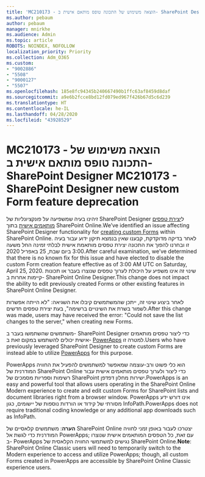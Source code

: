 ```yaml
---
title: 'MC210173 - הוצאה משימוש של התכונה טופס מותאם אישית ב- SharePoint Designer '
ms.author: pebaum
author: pebaum
manager: mnirkhe
ms.audience: Admin
ms.topic: article
ROBOTS: NOINDEX, NOFOLLOW
localization_priority: Priority
ms.collection: Adm_O365
ms.custom:
- "9002886"
- "5508"
- "9000127"
- "5507"
ms.openlocfilehash: 185e8fc94345b240667490b1ffc63af8459d8daf
ms.sourcegitcommit: a9e6b2fcce8bd12fd079ed967f426b67d5c6d239
ms.translationtype: HT
ms.contentlocale: he-IL
ms.lasthandoff: 04/28/2020
ms.locfileid: "43928529"
---
```

# <a name="mc210173---sharepoint-designer-new-custom-form-feature-deprecation"></a><span data-ttu-id="a802d-102">MC210173 - הוצאה משימוש של התכונה טופס מותאם אישית ב- SharePoint Designer </span><span class="sxs-lookup"><span data-stu-id="a802d-102">MC210173 - SharePoint Designer new custom Form feature deprecation</span></span>

<span data-ttu-id="a802d-103">זיהינו בעיה שמשפיעה על פונקציונליות של SharePoint Designer ל[יצירת טפסים מותאמים אישית](https://support.microsoft.com/en-us/office/create-a-custom-list-form-using-sharepoint-designer-917d8fdb-ee00-4441-adb3-a94612d1d105?ui=en-us&rs=en-us&ad=us#bm2) בתוך SharePoint Online.</span><span class="sxs-lookup"><span data-stu-id="a802d-103">We’ve identified an issue affecting SharePoint Designer functionality for [creating custom Forms](https://support.microsoft.com/en-us/office/create-a-custom-list-form-using-sharepoint-designer-917d8fdb-ee00-4441-adb3-a94612d1d105?ui=en-us&rs=en-us&ad=us#bm2) within SharePoint Online.</span></span> <span data-ttu-id="a802d-104">לאחר בדיקה מדוקדקת, קבענו שאין בנמצא תיקון ידוע עבור בעיה זו ובחרנו להפוך את התכונה יצירת טפסים מותאמת אישית לבלתי זמינה החל משעה 3:00 ביום שבת, 25 באפריל 2020.</span><span class="sxs-lookup"><span data-stu-id="a802d-104">After careful examination, we’ve determined that there is no known fix for this issue and have elected to disable the custom Form creation feature effective as of 3:00 AM UTC on Saturday, April 25, 2020.</span></span> <span data-ttu-id="a802d-105">שינוי זה אינו משפיע על היכולת לערוך טפסים שנוצרו בעבר או תכונות קיימות אחרות ב- SharePoint Online Designer.</span><span class="sxs-lookup"><span data-stu-id="a802d-105">This change does not impact the ability to edit previously created Forms or other existing features in SharePoint Online Designer.</span></span>

<span data-ttu-id="a802d-106">לאחר ביצוע שינוי זה, ייתכן שהמשתמשים קיבלו את השגיאה: "לא הייתה אפשרות לשמור בשרת את השינויים ברשימה", בעת יצירת טפסים חדשים.</span><span class="sxs-lookup"><span data-stu-id="a802d-106">After this change was made, users may have received the error: "Could not save the list changes to the server," when creating new Forms.</span></span>

<span data-ttu-id="a802d-107">משתמשים שהשתמשו בעבר ב- SharePoint Designer כדי ליצור טפסים מותאמים אישית יכולים להשתמש במקום זאת ב- [PowerApps](https://docs.microsoft.com/powerapps/maker/canvas-apps/customize-list-form) למטרה זו.</span><span class="sxs-lookup"><span data-stu-id="a802d-107">Users who have previously leveraged SharePoint Designer to create custom Forms are instead able to utilize [PowerApps](https://docs.microsoft.com/powerapps/maker/canvas-apps/customize-list-form) for this purpose.</span></span>

<span data-ttu-id="a802d-108">PowerApps הוא כלי פשוט ורב-עוצמה שמאפשר למשתמשים להפעיל את החוויה המודרנית של SharePoint Online כדי ליצור ולערוך טפסים מותאמים אישית עבור רשימות וספריות מסמכים של SharePoint ישירות מחלון דפדפן.</span><span class="sxs-lookup"><span data-stu-id="a802d-108">PowerApps is an easy and powerful tool that allows users operating in the SharePoint Online Modern experience to create and edit custom Forms for SharePoint lists and document libraries right from a browser window.</span></span> <span data-ttu-id="a802d-109">PowerApps אינו דורש ידע מסורתי של קידוד או הורדות נוספות של יישומים, כגון InfoPath.</span><span class="sxs-lookup"><span data-stu-id="a802d-109">PowerApps does not require traditional coding knowledge or any additional app downloads such as InfoPath.</span></span>

<span data-ttu-id="a802d-110">**הערה**: משתמשים קלאסיים של SharePoint Online יצטרכו לעבור באופן זמני לחוויה המודרנית כדי לגשת אל PowerApps; עם זאת, כל הטפסים המותאמים אישית שנוצרו ב- PowerApps נגישים למשתמשי החוויה הקלאסית של SharePoint Online.</span><span class="sxs-lookup"><span data-stu-id="a802d-110">**Note**: SharePoint Online Classic users will need to temporarily switch to the Modern experience to access and utilize PowerApps; though, all custom Forms created in PowerApps are accessible by SharePoint Online Classic experience users.</span></span>
